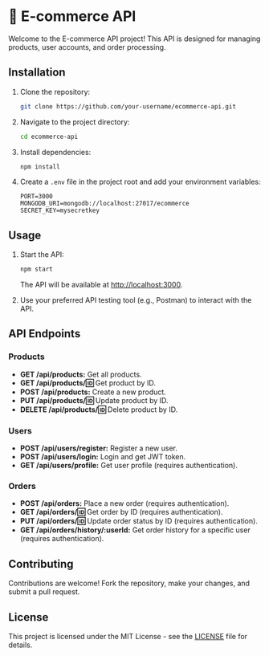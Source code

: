 # 🚀 E-commerce API

Welcome to the E-commerce API project! This API is designed for managing products, user accounts, and order processing.

## Installation

1. Clone the repository:

    ```bash
    git clone https://github.com/your-username/ecommerce-api.git
    ```

2. Navigate to the project directory:

    ```bash
    cd ecommerce-api
    ```

3. Install dependencies:

    ```bash
    npm install
    ```

4. Create a `.env` file in the project root and add your environment variables:

    ```dotenv
    PORT=3000
    MONGODB_URI=mongodb://localhost:27017/ecommerce
    SECRET_KEY=mysecretkey
    ```

## Usage

1. Start the API:

    ```bash
    npm start
    ```

    The API will be available at [http://localhost:3000](http://localhost:3000).

2. Use your preferred API testing tool (e.g., Postman) to interact with the API.

## API Endpoints

### Products

- **GET /api/products:** Get all products.
- **GET /api/products/:id:** Get product by ID.
- **POST /api/products:** Create a new product.
- **PUT /api/products/:id:** Update product by ID.
- **DELETE /api/products/:id:** Delete product by ID.

### Users

- **POST /api/users/register:** Register a new user.
- **POST /api/users/login:** Login and get JWT token.
- **GET /api/users/profile:** Get user profile (requires authentication).

### Orders

- **POST /api/orders:** Place a new order (requires authentication).
- **GET /api/orders/:id:** Get order by ID (requires authentication).
- **PUT /api/orders/:id:** Update order status by ID (requires authentication).
- **GET /api/orders/history/:userId:** Get order history for a specific user (requires authentication).

## Contributing

Contributions are welcome! Fork the repository, make your changes, and submit a pull request.

## License

This project is licensed under the MIT License - see the [LICENSE](LICENSE) file for details.
